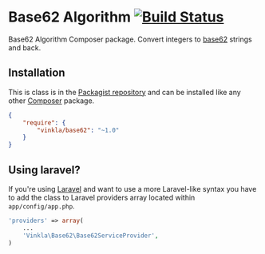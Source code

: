 Base62 Algorithm [![Build Status](https://travis-ci.org/vinkla/base62.png?branch=master)](https://travis-ci.org/vinkla/base62)
================

Base62 Algorithm Composer package. Convert integers to [base62](http://en.wikipedia.org/wiki/62) strings and back.


Installation
------------
This is class is in the [Packagist repository](https://packagist.org/packages/vinkla/base62) and can be installed like any other [Composer](https://getcomposer.org/) package.

```json
{
	"require": {
		"vinkla/base62": "~1.0"
	}
}
```

Using laravel?
--------------
If you're using [Laravel](http://laravel.com) and want to use a more Laravel-like syntax you have to add the class to Laravel providers array located within ```app/config/app.php```.

```php
'providers' => array(
	...
	'Vinkla\Base62\Base62ServiceProvider',
)
```
